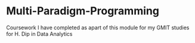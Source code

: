 # Multi-Paradigm-Programming
Coursework I have completed as apart of this module for my GMIT studies for H. Dip in Data Analytics
